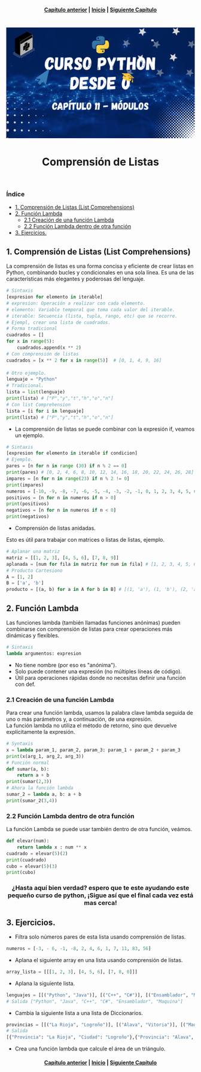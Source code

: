 <h4 align="center">
<a href="https://github.com/tecxion/Curso-Python/tree/main/10_Funciones/readme.md">Capítulo anterior</a> | <a href="https://github.com/tecxion/Curso-Python/tree/main">Inicio</a> | <a href="https://github.com/tecxion/Curso-Python/tree/main/12_Modulos/readme.md">Siguiente Capítulo</a>
</h4>

<h1 align="center">
<img src="https://github.com/tecxion/Curso-Python/blob/main/Media/modulos.png">
</h1>


<h1 align="center">Comprensión de Listas</h1><br>

<h3>Índice</h3>

- [1. Comprensión de Listas (List Comprehensions)](#1-comprensión-de-listas-list-comprehensions)
- [2. Función Lambda](#2-función-lambda)
  - [2.1 Creación de una función Lambda](#21-creación-de-una-función-lambda)
  - [2.2 Función Lambda dentro de otra función](#22-función-lambda-dentro-de-otra-función)
- [3. Ejercicios.](#3-ejercicios)



<a name = "1-comprensión-de-listas-list-comprehensions"></a>

## 1. Comprensión de Listas (List Comprehensions)

La comprensión de listas es una forma concisa y eficiente de crear listas en Python, combinando bucles y condicionales en una sola línea. Es una de las características más elegantes y poderosas del lenguaje.
```python
# Sintaxis
[expresion for elemento in iterable]
# expresion: Operación a realizar con cada elemento.
# elemento: Variable temporal que toma cada valor del iterable.
# iterable: Secuencia (lista, tupla, rango, etc) que se recorre.
# Ejempl, crear una lista de cuadrados.
# Forma tradicional
cuadrados = []
for x in range(5):
    cuadrados.append(x ** 2)
# Con comprensión de listas
cuadrados = [x ** 2 for x in range(5)]  # [0, 1, 4, 9, 16]

# Otro ejemplo.
lenguaje = "Python"
# Tradicional.
lista = list(lenguaje)
print(lista) # ["P","y","t","h","o","n"]
# Con list Comprehension
lista = [i for i in lenguaje]
print(lista) # ["P","y","t","h","o","n"]
```

- La comprensión de listas se puede combinar con la expresión if, veamos un ejemplo.
```python
# Sintaxis
[expresion for elemento in iterable if condicion]
# Ejemplo.
pares = [n for n in range (30) if n % 2 == 0]
print(pares) # [0, 2, 4, 6, 8, 10, 12, 14, 16, 18, 20, 22, 24, 26, 28]
impares = [n for n in range(23) if n % 2 != 0]
print(impares)
numeros = [-10, -9, -8, -7, -6, -5, -4, -3, -2, -1, 0, 1, 2, 3, 4, 5, 6, 7, 8, 9]
positivos = [n for n in numeros if n > 0]
print(positivos)
negativos = [n for n in numeros if n < 0]
print(negativos)

```

- Comprensión de listas anidadas.

Esto es útil para trabajar con matrices o listas de listas, ejemplo.
```python
# Aplanar una matriz
matriz = [[1, 2, 3], [4, 5, 6], [7, 8, 9]]
aplanada = [num for fila in matriz for num in fila] # [1, 2, 3, 4, 5, 6, 7, 8, 9]
# Producto Cartesiono
A = [1, 2]
B = ['a', 'b']
producto = [(a, b) for a in A for b in B] # [(1, 'a'), (1, 'b'), (2, 'a'), (2, 'b')]
```

<a name = "2-función-lambda"></a>

## 2. Función Lambda

Las funciones lambda (también llamadas funciones anónimas) pueden combinarse con comprensión de listas para crear operaciones más dinámicas y flexibles.
```python
# Sintaxis
lambda argumentos: expresion
```
- No tiene nombre (por eso es "anónima").
- Solo puede contener una expresión (no múltiples líneas de código).
- Útil para operaciones rápidas donde no necesitas definir una función con def.

<a name = "21-creación-de-una-función-lambda"></a>

### 2.1 Creación de una función Lambda

Para crear una función lambda, usamos la palabra clave lambda seguida de uno o más parámetros y, a continuación, de una expresión.<br>
La función lambda no utiliza el método de retorno, sino que devuelve explícitamente la expresión.
```python
# Syntaxis
x = lambda param_1, param_2, param_3: param_1 + param_2 + param_3
print(x(arg_1, arg_2, arg_3))
# Función normal
def sumar(a, b):
    return a + b
print(sumar(2,3))
# Ahora la función lambda
sumar_2 = lambda a, b: a + b
print(sumar_2(3,4))
```


<a name = "22-función-lambda-dentro-de-otra-función"></a>

### 2.2 Función Lambda dentro de otra función

La función Lambda se puede usar también dentro de otra función, veámos.
```python
def elevar(num):
    return lambda x : num ** x
cuadrado = elevar(5)(2)
print(cuadrado)
cubo = elevar(5)(3)
print(cubo)
```

<h3 align = "center" >¿Hasta aquí bien verdad? espero que te este ayudando este pequeño curso de python, ¡Sigue así que el final cada vez está mas cerca!</h3>


<a name = "3-ejercicios" ></a>

## 3. Ejercicios.

- Filtra solo números pares de esta lista usando comprensión de listas.
```python
numeros = [-3, - 6, -1, -8, 2, 4, 6, 1, 7, 11, 83, 56]
```
- Aplana el siguiente array en una lista usando comprensión de listas.
```python
array_lista = [[[1, 2, 3], [4, 5, 6], [7, 8, 0]]]
```
- Aplana la siguiente lista.
```python
lenguajes = [[("Python", "Java")], [("C++", "C#")], [("Ensamblador", "Maquina")]]
# Salida ["Python", "Java", "C++", "C#", "Ensamblador", "Maquina"]
```
- Cambia la siguiente lista a una lista de Diccionarios.
```python
provincias = [[("La Rioja", "Logroño")], [("Alava", "Vitoria")], [("Madrid", "Madrid")]]
# Salida
[{"Provincia": "La Rioja", "Ciudad": "Logroño"},{"Provincia": "Alava", "Ciudad": "Vitoria"}, {"Provincia": "Madrid", "Ciudad": "Madrid"}]
```
- Crea una función lambda que calcule el área de un triángulo.




<h4 align="center">
<a href="https://github.com/tecxion/Curso-Python/tree/main/10_Funciones/readme.md">Capítulo anterior</a> | <a href="https://github.com/tecxion/Curso-Python/tree/main">Inicio</a> | <a href="https://github.com/tecxion/Curso-Python/tree/main/12_Modulos/readme.md">Siguiente Capítulo</a>
</h4>